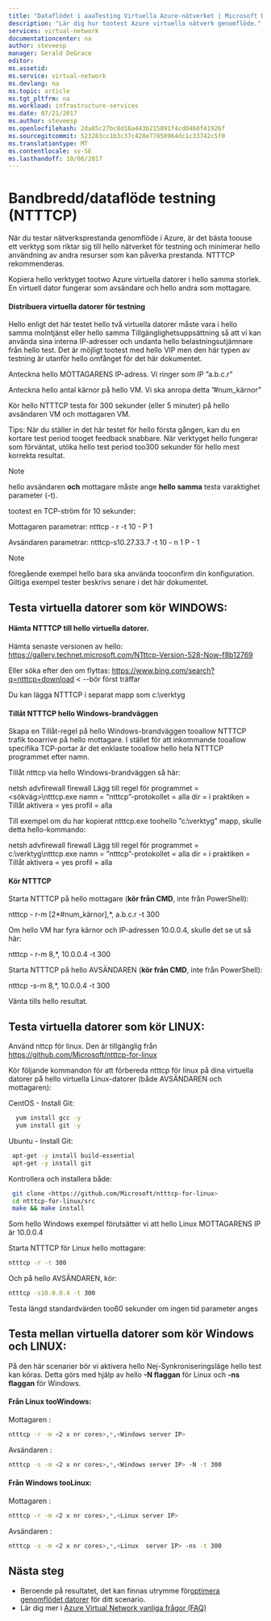 ```yaml
---
title: "Dataflödet i aaaTesting Virtuella Azure-nätverket | Microsoft Docs"
description: "Lär dig hur tootest Azure virtuella nätverk genomflöde."
services: virtual-network
documentationcenter: na
author: steveesp
manager: Gerald DeGrace
editor: 
ms.assetid: 
ms.service: virtual-network
ms.devlang: na
ms.topic: article
ms.tgt_pltfrm: na
ms.workload: infrastructure-services
ms.date: 07/21/2017
ms.author: steveesp
ms.openlocfilehash: 2da85c27bc8d16a443b215891f4cd0460f41926f
ms.sourcegitcommit: 523283cc1b3c37c428e77850964dc1c33742c5f0
ms.translationtype: MT
ms.contentlocale: sv-SE
ms.lasthandoff: 10/06/2017
---
```

# <a name="bandwidththroughput-testing-ntttcp"></a>Bandbredd/dataflöde testning (NTTTCP)

När du testar nätverksprestanda genomflöde i Azure, är det bästa toouse ett verktyg som riktar sig till hello nätverket för testning och minimerar hello användning av andra resurser som kan påverka prestanda. NTTTCP rekommenderas.

Kopiera hello verktyget tootwo Azure virtuella datorer i hello samma storlek. En virtuell dator fungerar som avsändare och hello andra som mottagare.

#### <a name="deploying-vms-for-testing"></a>Distribuera virtuella datorer för testning
Hello enligt det här testet hello två virtuella datorer måste vara i hello samma molntjänst eller hello samma Tillgänglighetsuppsättning så att vi kan använda sina interna IP-adresser och undanta hello belastningsutjämnare från hello test. Det är möjligt tootest med hello VIP men den här typen av testning är utanför hello omfånget för det här dokumentet.
 
Anteckna hello MOTTAGARENS IP-adress. Vi ringer som IP ”a.b.c.r”

Anteckna hello antal kärnor på hello VM. Vi ska anropa detta ”\#num\_kärnor”
 
Kör hello NTTTCP testa för 300 sekunder (eller 5 minuter) på hello avsändaren VM och mottagaren VM.

Tips: När du ställer in det här testet för hello första gången, kan du en kortare test period tooget feedback snabbare. När verktyget hello fungerar som förväntat, utöka hello test period too300 sekunder för hello mest korrekta resultat.

> [!NOTE]
> hello avsändaren **och** mottagare måste ange **hello samma** testa varaktighet parameter (-t).

tootest en TCP-ström för 10 sekunder:

Mottagaren parametrar: ntttcp - r -t 10 - P 1

Avsändaren parametrar: ntttcp-s10.27.33.7 -t 10 - n 1 P - 1

> [!NOTE]
> föregående exempel hello bara ska använda tooconfirm din konfiguration. Giltiga exempel tester beskrivs senare i det här dokumentet.

## <a name="testing-vms-running-windows"></a>Testa virtuella datorer som kör WINDOWS:

#### <a name="get-ntttcp-onto-hello-vms"></a>Hämta NTTTCP till hello virtuella datorer.

Hämta senaste versionen av hello: <https://gallery.technet.microsoft.com/NTttcp-Version-528-Now-f8b12769>

Eller söka efter den om flyttas: <https://www.bing.com/search?q=ntttcp+download> \< --bör först träffar

Du kan lägga NTTTCP i separat mapp som c:\\verktyg

#### <a name="allow-ntttcp-through-hello-windows-firewall"></a>Tillåt NTTTCP hello Windows-brandväggen
Skapa en Tillåt-regel på hello Windows-brandväggen tooallow NTTTCP trafik tooarrive på hello mottagare. I stället för att inkommande tooallow specifika TCP-portar är det enklaste tooallow hello hela NTTTCP programmet efter namn.

Tillåt ntttcp via hello Windows-brandväggen så här:

netsh advfirewall firewall Lägg till regel för programmet =\<sökväg\>\\ntttcp.exe namn = ”ntttcp”-protokollet = alla dir = i praktiken = Tillåt aktivera = yes profil = alla

Till exempel om du har kopierat ntttcp.exe toohello ”c:\\verktyg” mapp, skulle detta hello-kommando: 

netsh advfirewall firewall Lägg till regel för programmet = c:\\verktyg\\ntttcp.exe namn = ”ntttcp”-protokollet = alla dir = i praktiken = Tillåt aktivera = yes profil = alla

#### <a name="running-ntttcp-tests"></a>Kör NTTTCP

Starta NTTTCP på hello mottagare (**kör från CMD**, inte från PowerShell):

ntttcp - r-m [2\*\#num\_kärnor],\*, a.b.c.r -t 300

Om hello VM har fyra kärnor och IP-adressen 10.0.0.4, skulle det se ut så här:

ntttcp - r-m 8,\*, 10.0.0.4 -t 300


Starta NTTTCP på hello AVSÄNDAREN (**kör från CMD**, inte från PowerShell):

ntttcp -s-m 8,\*, 10.0.0.4 -t 300 

Vänta tills hello resultat.


## <a name="testing-vms-running-linux"></a>Testa virtuella datorer som kör LINUX:

Använd nttcp för linux. Den är tillgänglig från <https://github.com/Microsoft/ntttcp-for-linux>

Kör följande kommandon för att förbereda ntttcp för linux på dina virtuella datorer på hello virtuella Linux-datorer (både AVSÄNDAREN och mottagaren):

CentOS - Install Git:
``` bash
  yum install gcc -y  
  yum install git -y
```
Ubuntu - Install Git:
``` bash
 apt-get -y install build-essential  
 apt-get -y install git
```
Kontrollera och installera både:
``` bash
 git clone <https://github.com/Microsoft/ntttcp-for-linux>
 cd ntttcp-for-linux/src
 make && make install
```

Som hello Windows exempel förutsätter vi att hello Linux MOTTAGARENS IP är 10.0.0.4

Starta NTTTCP för Linux hello mottagare:

``` bash
ntttcp -r -t 300
```

Och på hello AVSÄNDAREN, kör:

``` bash
ntttcp -s10.0.0.4 -t 300
```
 
Testa längd standardvärden too60 sekunder om ingen tid parameter anges

## <a name="testing-between-vms-running-windows-and-linux"></a>Testa mellan virtuella datorer som kör Windows och LINUX:

På den här scenarier bör vi aktivera hello Nej-Synkroniseringsläge hello test kan köras. Detta görs med hjälp av hello **-N flaggan** för Linux och **-ns flaggan** för Windows.

#### <a name="from-linux-toowindows"></a>Från Linux tooWindows:

Mottagaren <Windows>:

``` bash
ntttcp -r -m <2 x nr cores>,*,<Windows server IP>
```

Avsändaren <Linux> :

``` bash
ntttcp -s -m <2 x nr cores>,*,<Windows server IP> -N -t 300
```

#### <a name="from-windows-toolinux"></a>Från Windows tooLinux:

Mottagaren <Linux>:

``` bash
ntttcp -r -m <2 x nr cores>,*,<Linux server IP>
```

Avsändaren <Windows>:

``` bash
ntttcp -s -m <2 x nr cores>,*,<Linux  server IP> -ns -t 300
```

## <a name="next-steps"></a>Nästa steg
* Beroende på resultatet, det kan finnas utrymme för[optimera genomflödet datorer](virtual-network-optimize-network-bandwidth.md) för ditt scenario.
* Lär dig mer i [Azure Virtual Network vanliga frågor (FAQ)](virtual-networks-faq.md)
